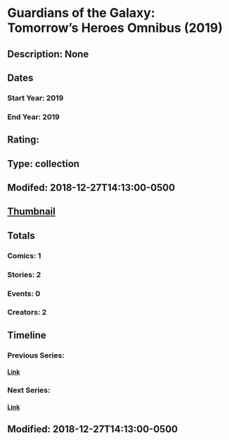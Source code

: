 # Guardians of the Galaxy: Tomorrow’s Heroes Omnibus (2019)
## Description: None
## Dates
### Start Year: 2019
### End Year: 2019
## Rating: 
## Type: collection
## Modifed: 2018-12-27T14:13:00-0500
## [Thumbnail](http://i.annihil.us/u/prod/marvel/i/mg/b/40/image_not_available.jpg)
## Totals
### Comics: 1
### Stories: 2
### Events: 0
### Creators: 2
## Timeline
### Previous Series: 
#### [Link]()
### Next Series: 
#### [Link]()
## Modified: 2018-12-27T14:13:00-0500